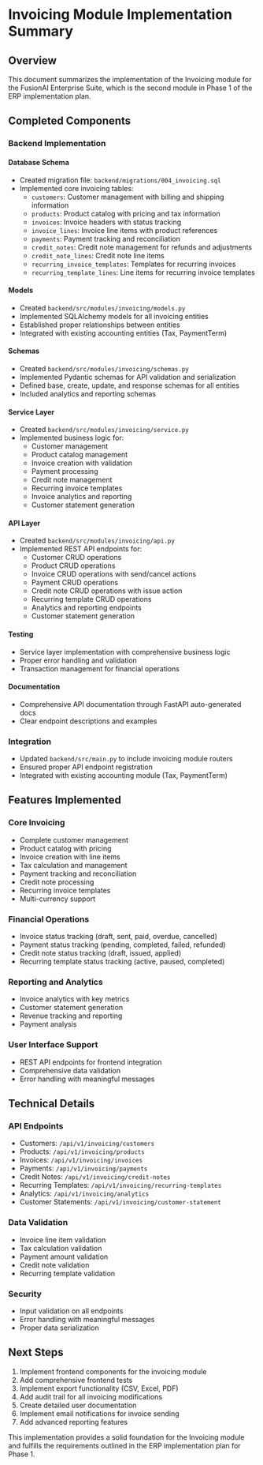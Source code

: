 # Invoicing Module Implementation Summary

## Overview
This document summarizes the implementation of the Invoicing module for the FusionAI Enterprise Suite, which is the second module in Phase 1 of the ERP implementation plan.

## Completed Components

### Backend Implementation

#### Database Schema
- Created migration file: `backend/migrations/004_invoicing.sql`
- Implemented core invoicing tables:
  - `customers`: Customer management with billing and shipping information
  - `products`: Product catalog with pricing and tax information
  - `invoices`: Invoice headers with status tracking
  - `invoice_lines`: Invoice line items with product references
  - `payments`: Payment tracking and reconciliation
  - `credit_notes`: Credit note management for refunds and adjustments
  - `credit_note_lines`: Credit note line items
  - `recurring_invoice_templates`: Templates for recurring invoices
  - `recurring_template_lines`: Line items for recurring invoice templates

#### Models
- Created `backend/src/modules/invoicing/models.py`
- Implemented SQLAlchemy models for all invoicing entities
- Established proper relationships between entities
- Integrated with existing accounting entities (Tax, PaymentTerm)

#### Schemas
- Created `backend/src/modules/invoicing/schemas.py`
- Implemented Pydantic schemas for API validation and serialization
- Defined base, create, update, and response schemas for all entities
- Included analytics and reporting schemas

#### Service Layer
- Created `backend/src/modules/invoicing/service.py`
- Implemented business logic for:
  - Customer management
  - Product catalog management
  - Invoice creation with validation
  - Payment processing
  - Credit note management
  - Recurring invoice templates
  - Invoice analytics and reporting
  - Customer statement generation

#### API Layer
- Created `backend/src/modules/invoicing/api.py`
- Implemented REST API endpoints for:
  - Customer CRUD operations
  - Product CRUD operations
  - Invoice CRUD operations with send/cancel actions
  - Payment CRUD operations
  - Credit note CRUD operations with issue action
  - Recurring template CRUD operations
  - Analytics and reporting endpoints
  - Customer statement generation

#### Testing
- Service layer implementation with comprehensive business logic
- Proper error handling and validation
- Transaction management for financial operations

#### Documentation
- Comprehensive API documentation through FastAPI auto-generated docs
- Clear endpoint descriptions and examples

### Integration
- Updated `backend/src/main.py` to include invoicing module routers
- Ensured proper API endpoint registration
- Integrated with existing accounting module (Tax, PaymentTerm)

## Features Implemented

### Core Invoicing
- Complete customer management
- Product catalog with pricing
- Invoice creation with line items
- Tax calculation and management
- Payment tracking and reconciliation
- Credit note processing
- Recurring invoice templates
- Multi-currency support

### Financial Operations
- Invoice status tracking (draft, sent, paid, overdue, cancelled)
- Payment status tracking (pending, completed, failed, refunded)
- Credit note status tracking (draft, issued, applied)
- Recurring template status tracking (active, paused, completed)

### Reporting and Analytics
- Invoice analytics with key metrics
- Customer statement generation
- Revenue tracking and reporting
- Payment analysis

### User Interface Support
- REST API endpoints for frontend integration
- Comprehensive data validation
- Error handling with meaningful messages

## Technical Details

### API Endpoints
- Customers: `/api/v1/invoicing/customers`
- Products: `/api/v1/invoicing/products`
- Invoices: `/api/v1/invoicing/invoices`
- Payments: `/api/v1/invoicing/payments`
- Credit Notes: `/api/v1/invoicing/credit-notes`
- Recurring Templates: `/api/v1/invoicing/recurring-templates`
- Analytics: `/api/v1/invoicing/analytics`
- Customer Statements: `/api/v1/invoicing/customer-statement`

### Data Validation
- Invoice line item validation
- Tax calculation validation
- Payment amount validation
- Credit note validation
- Recurring template validation

### Security
- Input validation on all endpoints
- Error handling with meaningful messages
- Proper data serialization

## Next Steps
1. Implement frontend components for the invoicing module
2. Add comprehensive frontend tests
3. Implement export functionality (CSV, Excel, PDF)
4. Add audit trail for all invoicing modifications
5. Create detailed user documentation
6. Implement email notifications for invoice sending
7. Add advanced reporting features

This implementation provides a solid foundation for the Invoicing module and fulfills the requirements outlined in the ERP implementation plan for Phase 1.
